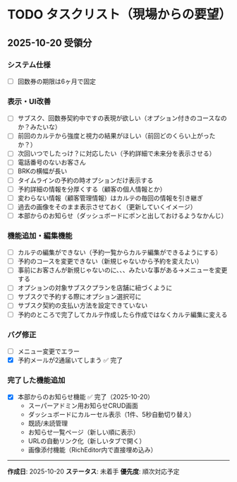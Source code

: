 # TODO タスクリスト（現場からの要望）

## 2025-10-20 受領分

### システム仕様

- [ ] 回数券の期限は6ヶ月で固定

### 表示・UI改善

- [ ] サブスク、回数券契約中ですの表現が欲しい（オプション付きのコースなのか？みたいな）
- [ ] 前回のカルテから強度と視力の結果がほしい（前回どのくらい上がったか？）
- [ ] 次回いつでしたっけ？に対応したい（予約詳細で未来分を表示させる）
- [ ] 電話番号のないお客さん
- [ ] BRKの横幅が長い
- [ ] タイムラインの予約の時オプションだけ表示する
- [ ] 予約詳細の情報を分厚くする（顧客の個人情報とか）
- [ ] 変わらない情報（顧客管理情報）はカルテの毎回の情報を引き継ぎ
- [ ] 過去の画像をそのまま表示させておく（更新していくイメージ）
- [ ] 本部からのお知らせ（ダッシュボードにポンと出しておけるようなかんじ）

### 機能追加・編集機能

- [ ] カルテの編集ができない（予約一覧からカルテ編集ができるようにする）
- [ ] 予約のコースを変更できない（新規じゃないから予約を変えたい）
- [ ] 事前にお客さんが新規じゃないのに、、、みたいな事がある→メニューを変更する
- [ ] オプションの対象サブスクプランを店舗に紐づくように
- [ ] サブスクで予約する際にオプション選択可に
- [ ] サブスク契約の支払い方法を設定できていない
- [ ] 予約のところで完了してカルテ作成したら作成ではなくカルテ編集に変える

### バグ修正

- [ ] メニュー変更でエラー
- [x] 予約メールが2通届いてしまう ✅ 完了

### 完了した機能追加

- [x] 本部からのお知らせ機能 ✅ 完了（2025-10-20）
  - スーパーアドミン用お知らせCRUD画面
  - ダッシュボードにカルーセル表示（1件、5秒自動切り替え）
  - 既読/未読管理
  - お知らせ一覧ページ（新しい順に表示）
  - URLの自動リンク化（新しいタブで開く）
  - 画像添付機能（RichEditor内で直接埋め込み）

---

**作成日**: 2025-10-20
**ステータス**: 未着手
**優先度**: 順次対応予定
